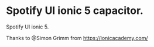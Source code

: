 # Spotify UI ionic 5 capacitor.

Spotify UI ionic 5.

Thanks to @Simon Grimm from https://ionicacademy.com/